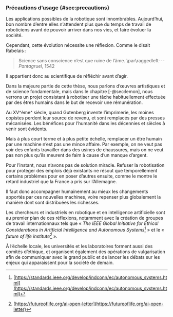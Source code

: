 ### Précautions d’usage {#sec:precautions}

Les applications possibles de la robotique sont innombrables. Aujourd’hui, bon nombre d’entre elles n’attendent plus
que du temps de travail de roboticiens avant de pouvoir arriver dans nos vies, et faire évoluer la société.

Cependant, cette évolution nécessite une réflexion. Comme le disait Rabelais :

> Science sans conscience n’est que ruine de l’âme.
> \par\raggedleft---  *Pantagruel*, 1542

Il appartient donc au scientifique de réfléchir avant d’agir.

Dans la majeure partie de cette thèse, nous parlons d’œuvres artistiques et de science fondamentale, mais dans le
chapitre [-@sec:lemon], nous verrons un projet consistant à robotiser une tâche habituellement effectuée par des êtres
humains dans le but de recevoir une rémunération.

Au XV^ème^ siècle, quand Gutenberg invente l’imprimerie, les moines copistes perdent leur source de revenu, et sont
remplacés par des presses mécanisées. Les bénéfices pour l’humanité dans les décennies et siècles à venir sont
évidents.

Mais à plus court terme et à plus petite échelle, remplacer un être humain par une machine n’est pas une mince affaire.
Par exemple, on ne veut pas voir des enfants travailler dans des usines de chaussures, mais on ne veut pas non plus
qu’ils meurent de faim à cause d’un manque d’argent.

Pour l’instant, nous n’avons pas de solution miracle. Refuser la robotisation pour protéger des emplois déjà existants
ne résout que temporellement certains problèmes pour en poser d’autres ensuite, comme le montre le retard industriel
que la France a pris sur l’Allemagne.

Il faut donc accompagner humainement au mieux les changements apportés par ces nouvelles machines, voire repenser plus
globalement la manière dont sont distribuées les richesses.

Les chercheurs et industriels en robotique et en intelligence artificielle sont au premier plan de ces réflexions,
notamment avec la création de groupes de travail internationnaux tels que « *The IEEE Global Initiative for Ethical
Considerations in Artificial Intelligence and Autonomous Systems*[^1] » et le « *future of life institute*[^2] ».

À l’échelle locale, les universités et les laboratoires forment aussi des comités d’éthique, et organisent
également des opérations de vulgarisation afin de communiquer avec le grand public et de lancer les débats sur les
enjeux qui apparaissent pour la société de demain.

[^1]: [https://standards.ieee.org/develop/indconn/ec/autonomous_systems.html](https://standards.ieee.org/develop/indconn/ec/autonomous_systems.html)
[^2]: [https://futureoflife.org/ai-open-letter](https://futureoflife.org/ai-open-letter)
